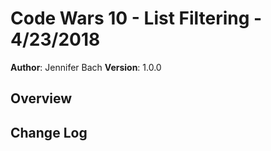 # Code Wars 10 - List Filtering - 4/23/2018

**Author**: Jennifer Bach
**Version**: 1.0.0

## Overview
<!-- In this kata you will create a function that takes a list of non-negative integers and strings and returns a new list with the strings filtered out.

For example:
filter_list([1,2,'a','b']) == [1,2]
filter_list([1,'a','b',0,15]) == [1,0,15]
filter_list([1,2,'aasf','1','123',123]) == [1,2,123]
-->


## Change Log
<!--
01-01-2001 4:59pm - Application now has a fully-functional express server, with GET and POST routes for the book resource. -->